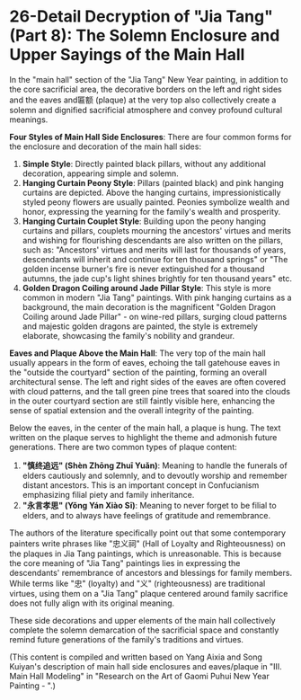 # 26-Detail Decryption of "Jia Tang" (Part 8): The Solemn Enclosure and Upper Sayings of the Main Hall

In the "main hall" section of the "Jia Tang" New Year painting, in addition to the core sacrificial area, the decorative borders on the left and right sides and the eaves and匾额 (plaque) at the very top also collectively create a solemn and dignified sacrificial atmosphere and convey profound cultural meanings.

**Four Styles of Main Hall Side Enclosures**:
There are four common forms for the enclosure and decoration of the main hall sides:
1. **Simple Style**: Directly painted black pillars, without any additional decoration, appearing simple and solemn.
2. **Hanging Curtain Peony Style**: Pillars (painted black) and pink hanging curtains are depicted. Above the hanging curtains, impressionistically styled peony flowers are usually painted. Peonies symbolize wealth and honor, expressing the yearning for the family's wealth and prosperity.
3. **Hanging Curtain Couplet Style**: Building upon the peony hanging curtains and pillars, couplets mourning the ancestors' virtues and merits and wishing for flourishing descendants are also written on the pillars, such as: "Ancestors' virtues and merits will last for thousands of years, descendants will inherit and continue for ten thousand springs" or "The golden incense burner's fire is never extinguished for a thousand autumns, the jade cup's light shines brightly for ten thousand years" etc.
4. **Golden Dragon Coiling around Jade Pillar Style**: This style is more common in modern "Jia Tang" paintings. With pink hanging curtains as a background, the main decoration is the magnificent "Golden Dragon Coiling around Jade Pillar" - on wine-red pillars, surging cloud patterns and majestic golden dragons are painted, the style is extremely elaborate, showcasing the family's nobility and grandeur.

**Eaves and Plaque Above the Main Hall**:
The very top of the main hall usually appears in the form of eaves, echoing the tall gatehouse eaves in the "outside the courtyard" section of the painting, forming an overall architectural sense. The left and right sides of the eaves are often covered with cloud patterns, and the tall green pine trees that soared into the clouds in the outer courtyard section are still faintly visible here, enhancing the sense of spatial extension and the overall integrity of the painting.

Below the eaves, in the center of the main hall, a plaque is hung. The text written on the plaque serves to highlight the theme and admonish future generations. There are two common types of plaque content:
1. **"慎终追远" (Shèn Zhōng Zhuī Yuǎn)**: Meaning to handle the funerals of elders cautiously and solemnly, and to devoutly worship and remember distant ancestors. This is an important concept in Confucianism emphasizing filial piety and family inheritance.
2. **"永言孝思" (Yǒng Yán Xiào Sī)**: Meaning to never forget to be filial to elders, and to always have feelings of gratitude and remembrance.

The authors of the literature specifically point out that some contemporary painters write phrases like "忠义祠" (Hall of Loyalty and Righteousness) on the plaques in Jia Tang paintings, which is unreasonable. This is because the core meaning of "Jia Tang" paintings lies in expressing the descendants' remembrance of ancestors and blessings for family members. While terms like "忠" (loyalty) and "义" (righteousness) are traditional virtues, using them on a "Jia Tang" plaque centered around family sacrifice does not fully align with its original meaning.

These side decorations and upper elements of the main hall collectively complete the solemn demarcation of the sacrificial space and constantly remind future generations of the family's traditions and virtues.

(This content is compiled and written based on Yang Aixia and Song Kuiyan's description of main hall side enclosures and eaves/plaque in "III. Main Hall Modeling" in "Research on the Art of Gaomi Puhui New Year Painting - <Jia Tang>".)